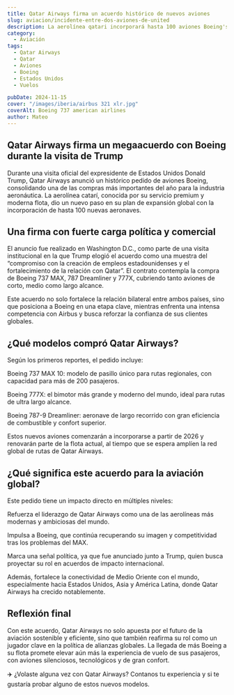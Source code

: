 ```yaml
---
title: Qatar Airways firma un acuerdo histórico de nuevos aviones
slug: aviacion/incidente-entre-dos-aviones-de-united
description: La aerolínea qatari incorporará hasta 100 aviones Boeing's.
category:
  - Aviación
tags:
  - Qatar Airways
  - Qatar
  - Aviones
  - Boeing
  - Estados Unidos
  - Vuelos

pubDate: 2024-11-15
cover: "/images/iberia/airbus 321 xlr.jpg"
coverAlt: Boeing 737 american airlines
author: Mateo 
---
```


## Qatar Airways firma un megaacuerdo con Boeing durante la visita de Trump
Durante una visita oficial del expresidente de Estados Unidos Donald Trump, Qatar Airways anunció un histórico pedido de aviones Boeing, consolidando una de las compras más importantes del año para la industria aeronáutica. La aerolínea catarí, conocida por su servicio premium y moderna flota, dio un nuevo paso en su plan de expansión global con la incorporación de hasta 100 nuevas aeronaves.

## Una firma con fuerte carga política y comercial
El anuncio fue realizado en Washington D.C., como parte de una visita institucional en la que Trump elogió el acuerdo como una muestra del “compromiso con la creación de empleos estadounidenses y el fortalecimiento de la relación con Qatar”.
El contrato contempla la compra de Boeing 737 MAX, 787 Dreamliner y 777X, cubriendo tanto aviones de corto, medio como largo alcance.

Este acuerdo no solo fortalece la relación bilateral entre ambos países, sino que posiciona a Boeing en una etapa clave, mientras enfrenta una intensa competencia con Airbus y busca reforzar la confianza de sus clientes globales.

## ¿Qué modelos compró Qatar Airways?
Según los primeros reportes, el pedido incluye:

Boeing 737 MAX 10: modelo de pasillo único para rutas regionales, con capacidad para más de 200 pasajeros.

Boeing 777X: el bimotor más grande y moderno del mundo, ideal para rutas de ultra largo alcance.

Boeing 787-9 Dreamliner: aeronave de largo recorrido con gran eficiencia de combustible y confort superior.

Estos nuevos aviones comenzarán a incorporarse a partir de 2026 y renovarán parte de la flota actual, al tiempo que se espera amplíen la red global de rutas de Qatar Airways.

## ¿Qué significa este acuerdo para la aviación global?
Este pedido tiene un impacto directo en múltiples niveles:

Refuerza el liderazgo de Qatar Airways como una de las aerolíneas más modernas y ambiciosas del mundo.

Impulsa a Boeing, que continúa recuperando su imagen y competitividad tras los problemas del MAX.

Marca una señal política, ya que fue anunciado junto a Trump, quien busca proyectar su rol en acuerdos de impacto internacional.

Además, fortalece la conectividad de Medio Oriente con el mundo, especialmente hacia Estados Unidos, Asia y América Latina, donde Qatar Airways ha crecido notablemente.

## Reflexión final
Con este acuerdo, Qatar Airways no solo apuesta por el futuro de la aviación sostenible y eficiente, sino que también reafirma su rol como un jugador clave en la política de alianzas globales.
La llegada de más Boeing a su flota promete elevar aún más la experiencia de vuelo de sus pasajeros, con aviones silenciosos, tecnológicos y de gran confort.

✈️ ¿Volaste alguna vez con Qatar Airways? Contanos tu experiencia y si te gustaría probar alguno de estos nuevos modelos.
